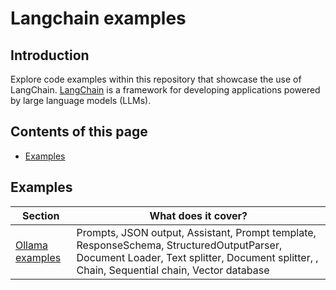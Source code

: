 # Langchain examples

## Introduction

Explore code examples within this repository that showcase the use of LangChain.
[LangChain](https://python.langchain.com/docs/introduction/) is a framework for developing applications powered by large language models (LLMs).


## Contents of this page

* [Examples](#examples)



## Examples
| **Section**               | **What does it cover?**                                                                                                                                                                 |
|---------------------------|-----------------------------------------------------------------------------------------------------------------------------------------------------------------------------------------|
| [Ollama examples](ollama) | Prompts, JSON output, Assistant, Prompt template, ResponseSchema, StructuredOutputParser, Document Loader, Text splitter, Document splitter, , Chain, Sequential chain, Vector database |



